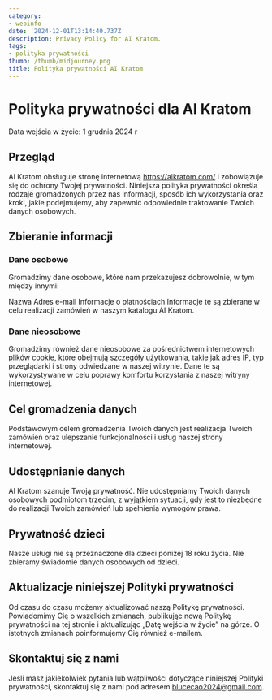```yaml
---
category:
- webinfo
date: '2024-12-01T13:14:40.737Z'
description: Privacy Policy for AI Kratom.
tags:
- polityka prywatności
thumb: /thumb/midjourney.png
title: Polityka prywatności AI Kratom
---
```


# Polityka prywatności dla AI Kratom
Data wejścia w życie: 1 grudnia 2024 r

## Przegląd
AI Kratom obsługuje stronę internetową https://aikratom.com/ i zobowiązuje się do ochrony Twojej prywatności. Niniejsza polityka prywatności określa rodzaje gromadzonych przez nas informacji, sposób ich wykorzystania oraz kroki, jakie podejmujemy, aby zapewnić odpowiednie traktowanie Twoich danych osobowych.

## Zbieranie informacji
### Dane osobowe
Gromadzimy dane osobowe, które nam przekazujesz dobrowolnie, w tym między innymi:

Nazwa
Adres e-mail
Informacje o płatnościach
Informacje te są zbierane w celu realizacji zamówień w naszym katalogu AI Kratom.

### Dane nieosobowe
Gromadzimy również dane nieosobowe za pośrednictwem internetowych plików cookie, które obejmują szczegóły użytkowania, takie jak adres IP, typ przeglądarki i strony odwiedzane w naszej witrynie. Dane te są wykorzystywane w celu poprawy komfortu korzystania z naszej witryny internetowej.

## Cel gromadzenia danych
Podstawowym celem gromadzenia Twoich danych jest realizacja Twoich zamówień oraz ulepszanie funkcjonalności i usług naszej strony internetowej.

## Udostępnianie danych
AI Kratom szanuje Twoją prywatność. Nie udostępniamy Twoich danych osobowych podmiotom trzecim, z wyjątkiem sytuacji, gdy jest to niezbędne do realizacji Twoich zamówień lub spełnienia wymogów prawa.

## Prywatność dzieci
Nasze usługi nie są przeznaczone dla dzieci poniżej 18 roku życia. Nie zbieramy świadomie danych osobowych od dzieci.

## Aktualizacje niniejszej Polityki prywatności
Od czasu do czasu możemy aktualizować naszą Politykę prywatności. Powiadomimy Cię o wszelkich zmianach, publikując nową Politykę prywatności na tej stronie i aktualizując „Datę wejścia w życie” na górze. O istotnych zmianach poinformujemy Cię również e-mailem.

## Skontaktuj się z nami
Jeśli masz jakiekolwiek pytania lub wątpliwości dotyczące niniejszej Polityki prywatności, skontaktuj się z nami pod adresem blucecao2024@gmail.com.